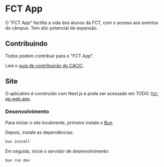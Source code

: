 # FCT App

O "FCT App" facilita a vida dos alunos da FCT, com o acesso aos eventos do câmpus. Tem alto potencial de expansão. 

## Contribuindo

Todos podem contribuir para o "FCT App".

Leia o [guia de contribuição do CACiC](https://github.com/cacic-fct/.github/blob/main/Contributing.md).

## Site

O aplicativo é construído com Next.js e pode ser acessado em TODO: [fct-pp.web.app](https://fct-pp.web.app).

### Desenvolvimento

Para iniciar o site localmente, primeiro instale o [Bun](https://bun.sh/).

Depois, instale as dependências:

```bash
bun install
```

Em seguida, inicie o servidor de desenvolvimento:

```bash
bun run dev
```